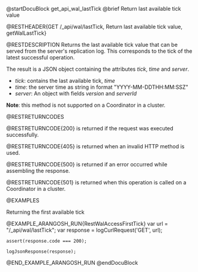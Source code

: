 
@startDocuBlock get_api_wal_lastTick
@brief Return last available tick value

@RESTHEADER{GET /_api/wal/lastTick, Return last available tick value, getWalLastTick}

@RESTDESCRIPTION
Returns the last available tick value that can be served from the server's
replication log. This corresponds to the tick of the latest successful operation.

The result is a JSON object containing the attributes *tick*, *time* and *server*.
* *tick*: contains the last available tick, *time*
* *time*: the server time as string in format "YYYY-MM-DDTHH:MM:SSZ"
* *server*: An object with fields *version* and *serverId*

**Note**: this method is not supported on a Coordinator in a cluster.

@RESTRETURNCODES

@RESTRETURNCODE{200}
is returned if the request was executed successfully.

@RESTRETURNCODE{405}
is returned when an invalid HTTP method is used.

@RESTRETURNCODE{500}
is returned if an error occurred while assembling the response.

@RESTRETURNCODE{501}
is returned when this operation is called on a Coordinator in a cluster.

@EXAMPLES

Returning the first available tick

@EXAMPLE_ARANGOSH_RUN{RestWalAccessFirstTick}
    var url = "/_api/wal/lastTick";
    var response = logCurlRequest('GET', url);

    assert(response.code === 200);

    logJsonResponse(response);
@END_EXAMPLE_ARANGOSH_RUN
@endDocuBlock
